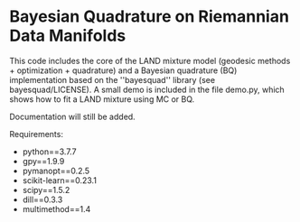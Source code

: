 # Bayesian Quadrature on Riemannian Data Manifolds

This code includes the core of the LAND mixture model (geodesic methods + optimization + quadrature) and 
a Bayesian quadrature (BQ) implementation based on the ''bayesquad'' library (see bayesquad/LICENSE).
A small demo is included in the file demo.py, which shows how to fit a LAND mixture using MC or BQ. 

Documentation will still be added.

Requirements:
* python==3.7.7
* gpy==1.9.9
* pymanopt==0.2.5
* scikit-learn==0.23.1
* scipy==1.5.2
* dill==0.3.3
* multimethod==1.4

